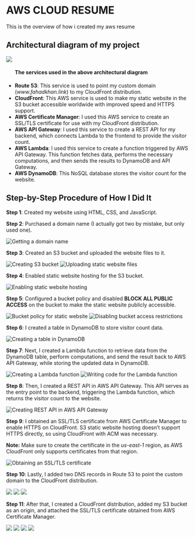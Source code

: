 <h1>AWS CLOUD RESUME</h1>
<p>This is the overview of how i created my aws resume</p>

<h2>Architectural diagram of my project</h2>
<img src="My-resume-code\my-resume-website-documentation\architectural diagram\diagram.png">
<ul><h4>The services used in the above architectural diagram</h4>
    <li><strong>Route 53</strong>: This service is used to point my custom domain (<em>www.fahadkhan.link</em>) to my CloudFront distribution.</li>
    <li><strong>CloudFront</strong>: This AWS service is used to make my static website in the S3 bucket accessible worldwide with improved speed and HTTPS support.</li>
    <li><strong>AWS Certificate Manager</strong>: I used this AWS service to create an SSL/TLS certificate for use with my CloudFront distribution.</li>
    <li><strong>AWS API Gateway</strong>: I used this service to create a REST API for my backend, which connects Lambda to the frontend to provide the visitor count.</li>
    <li><strong>AWS Lambda</strong>: I used this service to create a function triggered by AWS API Gateway. This function fetches data, performs the necessary computations, and then sends the results to DynamoDB and API Gateway.</li>
    <li><strong>AWS DynamoDB</strong>: This NoSQL database stores the visitor count for the website.</li>
</ul>

<h2>Step-by-Step Procedure of How I Did It</h2>
<p><strong>Step 1</strong>: Created my website using HTML, CSS, and JavaScript.</p>

<p><strong>Step 2</strong>: Purchased a domain name (I actually got two by mistake, but only used one).</p>
<img src="My-resume-code/my-resume-website-documentation/route53/get-yourself-some-domain-name.jpg" alt="Getting a domain name">

<p><strong>Step 3</strong>: Created an S3 bucket and uploaded the website files to it.</p>
<img src="My-resume-code/my-resume-website-documentation/s3/create-bucket-1.jpg" alt="Creating S3 bucket">
<img src="My-resume-code/my-resume-website-documentation/s3/upload-static-website.jpg" alt="Uploading static website files">

<p><strong>Step 4</strong>: Enabled static website hosting for the S3 bucket.</p>
<img src="My-resume-code/my-resume-website-documentation/s3/enable-static-websit-hosting.jpg" alt="Enabling static website hosting">

<p><strong>Step 5</strong>: Configured a bucket policy and disabled <strong>BLOCK ALL PUBLIC ACCESS</strong> on the bucket to make the static website publicly accessible.</p>
<img src="My-resume-code/my-resume-website-documentation/s3/bucket-policy-for-static-website.jpg" alt="Bucket policy for static website">
<img src="My-resume-code/my-resume-website-documentation/s3/bucket-access-off-1.jpg" alt="Disabling bucket access restrictions">

<p><strong>Step 6</strong>: I created a table in DynamoDB to store visitor count data.</p>
<img src="My-resume-code/my-resume-website-documentation/dynamo DB/create-dynamo-db-table.jpg" alt="Creating a table in DynamoDB">

<p><strong>Step 7</strong>: Next, I created a Lambda function to retrieve data from the DynamoDB table, perform computations, and send the result back to AWS API Gateway, while storing the updated data in DynamoDB.</p>
<img src="My-resume-code/my-resume-website-documentation/lambda/create-lambda.jpg" alt="Creating a Lambda function">
<img src="My-resume-code\my-resume-website-documentation\lambda\write lambda function.jpg" alt="Writing code for the Lambda function">

<p><strong>Step 8</strong>: Then, I created a REST API in AWS API Gateway. This API serves as the entry point to the backend, triggering the Lambda function, which returns the visitor count to the website.</p>
<img src="My-resume-code/my-resume-website-documentation/api gateway/create-REST-api-which-triggers-lambda.jpg" alt="Creating REST API in AWS API Gateway">

<p><strong>Step 9</strong>: I obtained an SSL/TLS certificate from AWS Certificate Manager to enable HTTPS on CloudFront. S3 static website hosting doesn’t support HTTPS directly, so using CloudFront with ACM was necessary.</p>
<p><strong>Note:</strong> Make sure to create the certificate in the <em>us-east-1</em> region, as AWS CloudFront only supports certificates from that region.</p>
<img src="My-resume-code/my-resume-website-documentation/aws certificate manager/create-a-public-ssl-tsl-certificate-to-use-with-cloudfront-1.jpg" alt="Obtaining an SSL/TLS certificate">

<p><strong>Step 10</strong>: Lastly, I added two DNS records in Route 53 to point the custom domain to the CloudFront distribution.</p>
<img src="My-resume-code\my-resume-website-documentation\aws certificate manager\add-both-records.jpg">
<img src="My-resume-code\my-resume-website-documentation\route53\add-route-to-your-cloud-formation-for-root-domain.jpg">
<img src="My-resume-code\my-resume-website-documentation\route53\add-route-to-your-cloud-formation-for-subdomain.jpg">

<p><strong>Step 11</strong>: After that, I created a CloudFront distribution, added my S3 bucket as an origin, and attached the SSL/TLS certificate obtained from AWS Certificate Manager.</p>
<img src="My-resume-code\my-resume-website-documentation\cloud front\create-cloudfront-distribution-1-choose-bucket-endpoint.jpg">
<img src="My-resume-code\my-resume-website-documentation\cloud front\create-cloudfront-distribution-2-change-viewer-protocol-to-http-to-https-.jpg">
<img src="My-resume-code\my-resume-website-documentation\cloud front\create-cloudfront-distribution-3-choose-aws-certificate-manager-created-certificate.jpg">
<img src="My-resume-code\my-resume-website-documentation\cloud front\create-cloudfront-distribution-4-choose-index html as default root obj.jpg">
